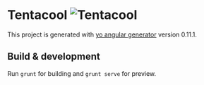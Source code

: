 # Tentacool ![Tentacool](http://sprites.pokecheck.org/i/072.gif)

This project is generated with [yo angular generator](https://github.com/yeoman/generator-angular)
version 0.11.1.

## Build & development

Run `grunt` for building and `grunt serve` for preview.
